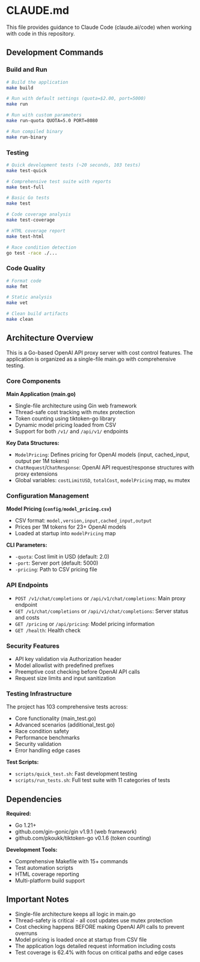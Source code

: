 # CLAUDE.md

This file provides guidance to Claude Code (claude.ai/code) when working with code in this repository.

## Development Commands

### Build and Run
```bash
# Build the application
make build

# Run with default settings (quota=$2.00, port=5000)
make run

# Run with custom parameters
make run-quota QUOTA=5.0 PORT=8080

# Run compiled binary
make run-binary
```

### Testing
```bash
# Quick development tests (~20 seconds, 103 tests)
make test-quick

# Comprehensive test suite with reports
make test-full

# Basic Go tests
make test

# Code coverage analysis
make test-coverage

# HTML coverage report
make test-html

# Race condition detection
go test -race ./...
```

### Code Quality
```bash
# Format code
make fmt

# Static analysis
make vet

# Clean build artifacts
make clean
```

## Architecture Overview

This is a Go-based OpenAI API proxy server with cost control features. The application is organized as a single-file main.go with comprehensive testing.

### Core Components

**Main Application (main.go)**
- Single-file architecture using Gin web framework
- Thread-safe cost tracking with mutex protection
- Token counting using tiktoken-go library
- Dynamic model pricing loaded from CSV
- Support for both `/v1/` and `/api/v1/` endpoints

**Key Data Structures:**
- `ModelPricing`: Defines pricing for OpenAI models (input, cached_input, output per 1M tokens)
- `ChatRequest`/`ChatResponse`: OpenAI API request/response structures with proxy extensions
- Global variables: `costLimitUSD`, `totalCost`, `modelPricing` map, `mu` mutex

### Configuration Management

**Model Pricing (`config/model_pricing.csv`)**
- CSV format: `model,version,input,cached_input,output`
- Prices per 1M tokens for 23+ OpenAI models
- Loaded at startup into `modelPricing` map

**CLI Parameters:**
- `-quota`: Cost limit in USD (default: 2.0)
- `-port`: Server port (default: 5000)  
- `-pricing`: Path to CSV pricing file

### API Endpoints

- `POST /v1/chat/completions` or `/api/v1/chat/completions`: Main proxy endpoint
- `GET /v1/chat/completions` or `/api/v1/chat/completions`: Server status and costs
- `GET /pricing` or `/api/pricing`: Model pricing information
- `GET /health`: Health check

### Security Features

- API key validation via Authorization header
- Model allowlist with predefined prefixes
- Preemptive cost checking before OpenAI API calls
- Request size limits and input sanitization

### Testing Infrastructure

The project has 103 comprehensive tests across:
- Core functionality (main_test.go)
- Advanced scenarios (additional_test.go)
- Race condition safety
- Performance benchmarks
- Security validation
- Error handling edge cases

**Test Scripts:**
- `scripts/quick_test.sh`: Fast development testing
- `scripts/run_tests.sh`: Full test suite with 11 categories of tests

## Dependencies

**Required:**
- Go 1.21+
- github.com/gin-gonic/gin v1.9.1 (web framework)
- github.com/pkoukk/tiktoken-go v0.1.6 (token counting)

**Development Tools:**
- Comprehensive Makefile with 15+ commands
- Test automation scripts
- HTML coverage reporting
- Multi-platform build support

## Important Notes

- Single-file architecture keeps all logic in main.go
- Thread-safety is critical - all cost updates use mutex protection
- Cost checking happens BEFORE making OpenAI API calls to prevent overruns
- Model pricing is loaded once at startup from CSV file
- The application logs detailed request information including costs
- Test coverage is 62.4% with focus on critical paths and edge cases